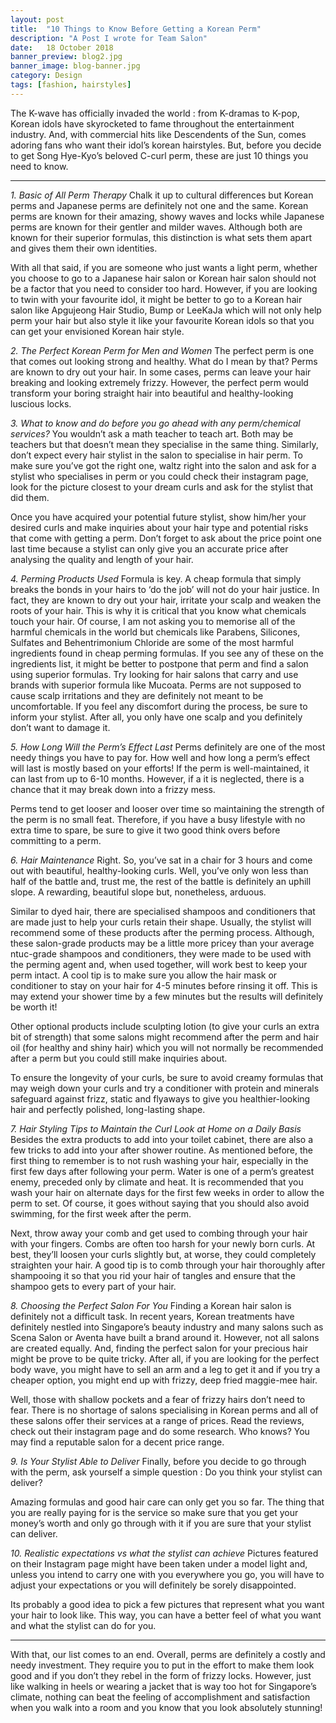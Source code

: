 ```yaml
---
layout: post
title:  "10 Things to Know Before Getting a Korean Perm"
description: "A Post I wrote for Team Salon"
date:   18 October 2018
banner_preview: blog2.jpg
banner_image: blog-banner.jpg
category: Design
tags: [fashion, hairstyles]
---
```



The K-wave has officially invaded the world : from K-dramas to K-pop, Korean idols have skyrocketed to fame throughout the entertainment industry. And, with commercial hits like Descendents of the Sun, comes adoring fans who want their idol’s korean hairstyles. But, before you decide to get Song Hye-Kyo’s beloved C-curl perm, these are just 10  things you need to know.

---
*1. Basic of All Perm Therapy*
Chalk it up to cultural differences but Korean perms and Japanese perms are definitely not one and the same. Korean perms are known for their amazing, showy waves and locks while Japanese perms are known for their gentler and milder waves. Although both are known for their superior formulas, this distinction is what sets them apart and gives them their own identities.

With all that said, if you are someone who just wants a light perm, whether you choose to go to a Japanese hair salon or Korean hair salon should not be a factor that you need to consider too hard. However, if you are looking to twin with your favourite idol, it might be better to go to a Korean hair salon like Apgujeong Hair Studio, Bump or LeeKaJa which will not only help perm your hair but also style it like your favourite Korean idols so that you can get your envisioned Korean hair style.

*2. The Perfect Korean Perm for Men and Women*
The perfect perm is one that comes out looking strong and healthy. What do I mean by that? Perms are known to dry out your hair. In some cases, perms can leave your hair breaking and looking extremely frizzy. However, the perfect perm would transform your boring straight hair into beautiful and healthy-looking luscious locks.

*3. What to know and do before you go ahead with any perm/chemical services?*
You wouldn’t ask a math teacher to teach art. Both may be teachers but that doesn’t mean they specialise in the same thing. Similarly, don’t expect every hair stylist in the salon to specialise in hair perm. To make sure you’ve got the right one, waltz right into the salon and ask for a stylist who specialises in perm or you could check their instagram page, look for the picture closest to your dream curls and ask for the stylist that did them.

Once you have acquired your potential future stylist, show him/her your desired curls and make inquiries about your hair type and potential risks that come with getting a perm.
Don’t forget to ask about the price point one last time because a stylist can only give you an accurate price after analysing the quality and length of your hair.

*4. Perming Products Used*
Formula is key. A cheap formula that simply breaks the bonds in your hairs to ‘do the job’ will not do your hair justice. In fact, they are known to dry out your hair, irritate your scalp and weaken the roots of your hair. This is why it is critical that you know what chemicals touch your hair. Of course, I am not asking you to memorise all of the harmful chemicals in the world but chemicals like Parabens, Silicones, Sulfates and Behentrimonium Chloride are some of the most harmful ingredients found in cheap perming formulas. If you see any of these on the ingredients list, it might be better to postpone that perm and find a salon using superior formulas. Try looking for hair salons that carry and use brands with superior formula like Mucoata.
Perms are not supposed to cause scalp irritations and they are definitely not meant to be uncomfortable. If you feel any discomfort during the process, be sure to inform your stylist. After all, you only have one scalp and you definitely don’t want to damage it.

*5. How Long Will the Perm’s Effect Last*
Perms definitely are one of the most needy things you have to pay for. How well and how long a perm’s effect will last is mostly based on your efforts! If the perm is well-maintained, it can last from up to 6-10 months. However, if a it is neglected, there is a chance that it may break down into a frizzy mess.

Perms tend to get looser and looser over time so maintaining the strength of the perm is no small feat. Therefore, if you have a busy lifestyle with no extra time to spare, be sure to give it two good think overs before committing to a perm.

*6. Hair Maintenance*
Right. So, you’ve sat in a chair for 3 hours and come out with beautiful, healthy-looking curls. Well, you’ve only won less than half of the battle and, trust me, the rest of the battle is definitely an uphill slope. A rewarding, beautiful slope but, nonetheless, arduous.

Similar to dyed hair, there are specialised shampoos and conditioners that are made just to help your curls retain their shape. Usually, the stylist will recommend some of these products after the perming process. Although, these salon-grade products may be a little more pricey than your average ntuc-grade shampoos and conditioners, they were made to be used with the perming agent and, when used together, will work best to keep your perm intact. A cool tip is to make sure you allow the hair mask or conditioner to stay on your hair for 4-5  minutes before rinsing it off. This is may extend your shower time by a few minutes but the results will definitely be worth it!

Other optional products include sculpting lotion (to give your curls an extra bit of strength) that some salons might recommend after the perm and hair oil (for healthy and shiny hair) which you will not normally be recommended after a perm but you could still make inquiries about.

To ensure the longevity of your curls, be sure to avoid creamy formulas that may weigh down your curls and try a conditioner with protein and minerals safeguard against frizz, static and flyaways to give you healthier-looking hair and perfectly polished, long-lasting shape.

*7. Hair Styling Tips to Maintain the Curl Look at Home on a Daily Basis*
Besides the extra products to add into your toilet cabinet, there are also a few tricks to add into your after shower routine.
As mentioned before, the first thing to remember is to not rush washing your hair, especially in the first few days after following your perm. Water is one of a perm’s greatest enemy, preceded only by climate and heat. It is recommended that you wash your hair on alternate days for the first few weeks in order to allow the perm to set. Of course, it goes without saying that you should also avoid swimming, for the first week after the perm.

Next, throw away your comb and get used to combing through your hair with your fingers. Combs are often too harsh for your newly born curls. At best, they’ll loosen your curls slightly but, at worse, they could completely straighten your hair. A good tip is to comb through your hair thoroughly after shampooing it so that you rid your hair of tangles and ensure that the shampoo gets to every part of your hair.

*8. Choosing the Perfect Salon For You*
Finding a Korean hair salon is definitely not a difficult task. In recent years, Korean treatments have definitely nestled into Singapore’s beauty industry and many salons such as Scena Salon or Aventa have built a brand around it. However, not all salons are created equally. And, finding the perfect salon for your precious hair might be prove to be quite tricky. After all, if you are looking for the perfect body wave, you might have to sell an arm and a leg to get it and if you try a cheaper option, you might end up with frizzy, deep fried maggie-mee hair.

Well, those with shallow pockets and a fear of frizzy hairs don’t need to fear. There is no shortage of salons specialising in Korean perms and all of these salons offer their services at a range of prices. Read the reviews, check out their instagram page and do some research. Who knows? You may find a reputable salon for a decent price range.

*9. Is Your Stylist Able to Deliver*
Finally, before you decide to go through with the perm, ask yourself a simple question : Do you think your stylist can deliver?

Amazing formulas and good hair care can only get you so far. The thing that you are really paying for is the service so make sure that you get your money’s worth and only go through with it if you are sure that your stylist can deliver.

*10. Realistic expectations vs what the stylist can achieve*
Pictures featured on their Instagram page might have been taken under a model light and, unless you intend to carry one with you everywhere you go, you will have to adjust your expectations or you will definitely be sorely disappointed.

Its probably a good idea to pick a few pictures that represent what you want your hair to look like. This way, you can have a better feel of what you want and what the stylist can do for you.

---
With that, our list comes to an end. Overall, perms are definitely a costly and needy investment. They require you to put in the effort to make them look good and if you don’t they rebel in the form of frizzy locks. However, just like walking in heels or wearing a jacket that is way too hot for Singapore’s climate, nothing can beat the feeling of accomplishment and satisfaction when you walk into a room and you know that you look absolutely stunning!
